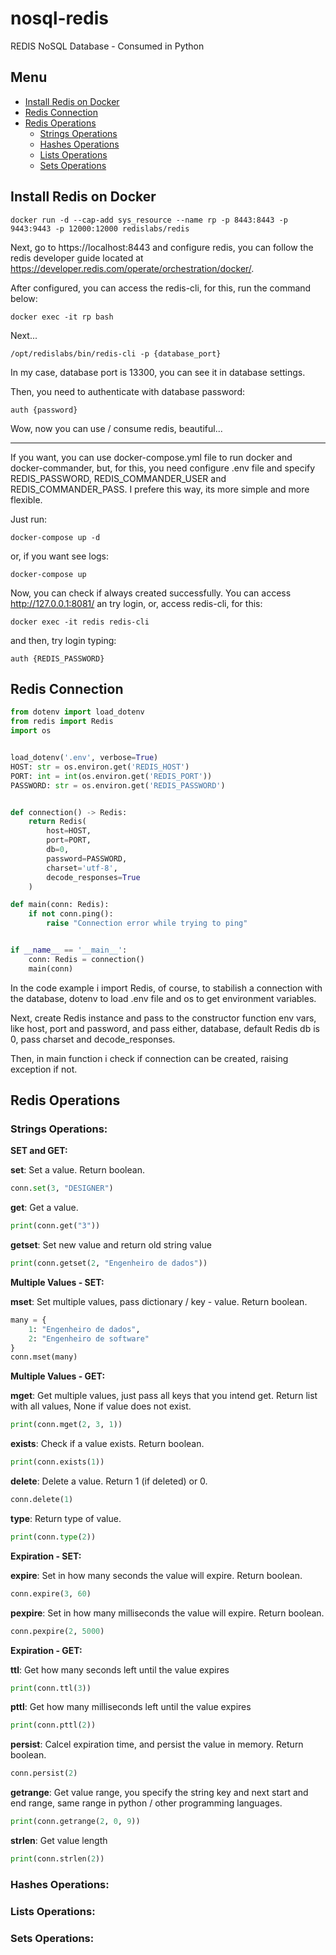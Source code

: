 # nosql-redis
REDIS NoSQL Database - Consumed in Python

## Menu
- [Install Redis on Docker](https://github.com/laerson-hammes/nosql-redis#install-redis-on-docker)
- [Redis Connection](https://github.com/laerson-hammes/nosql-redis#redis-connection)
- [Redis Operations](https://github.com/laerson-hammes/nosql-redis#redis-operations)
    - [Strings Operations](https://github.com/laerson-hammes/nosql-redis#strings-operations)
    - [Hashes Operations](https://github.com/laerson-hammes/nosql-redis#hashes-operations)
    - [Lists Operations](https://github.com/laerson-hammes/nosql-redis#lists-operations)
    - [Sets Operations](https://github.com/laerson-hammes/nosql-redis#sets-operations)

## Install Redis on Docker
```
docker run -d --cap-add sys_resource --name rp -p 8443:8443 -p 9443:9443 -p 12000:12000 redislabs/redis
```

Next, go to https://localhost:8443 and configure redis, you can follow the redis developer guide located at https://developer.redis.com/operate/orchestration/docker/.

After configured, you can access the redis-cli, for this, run the command below:

```
docker exec -it rp bash
```

Next...

```
/opt/redislabs/bin/redis-cli -p {database_port}
```

In my case, database port is 13300, you can see it in database settings.

Then, you need to authenticate with database password:

```
auth {password}
```

Wow, now you can use / consume redis, beautiful...

---
If you want, you can use docker-compose.yml file to run docker and docker-commander, but, for this, you need configure .env file and specify REDIS_PASSWORD, REDIS_COMMANDER_USER and REDIS_COMMANDER_PASS. I prefere this way, its more simple and more flexible.

Just run:
```
docker-compose up -d
```
or, if you want see logs:
```
docker-compose up
```
Now, you can check if always created successfully. You can access http://127.0.0.1:8081/ an try login, or, access redis-cli, for this:
```
docker exec -it redis redis-cli
```
and then, try login typing:
```
auth {REDIS_PASSWORD}
```

##  Redis Connection
```python
from dotenv import load_dotenv
from redis import Redis
import os


load_dotenv('.env', verbose=True)
HOST: str = os.environ.get('REDIS_HOST')
PORT: int = int(os.environ.get('REDIS_PORT'))
PASSWORD: str = os.environ.get('REDIS_PASSWORD')


def connection() -> Redis:
    return Redis(
        host=HOST,
        port=PORT,
        db=0,
        password=PASSWORD,
        charset='utf-8',
        decode_responses=True
    )

def main(conn: Redis):
    if not conn.ping():
        raise "Connection error while trying to ping"


if __name__ == '__main__':
    conn: Redis = connection()
    main(conn)

```
In the code example i import Redis, of course, to stabilish a connection with the database, dotenv to load .env file and os to get environment variables.

Next, create Redis instance and pass to the constructor function env vars, like host, port and password, and pass either, database, default Redis db is 0, pass charset and decode_responses.

Then, in main function i check if connection can be created, raising exception if not.

## Redis Operations
### Strings Operations:
**SET and GET:**

**set**: Set a value. Return boolean.
```python
conn.set(3, "DESIGNER")
```
**get**: Get a value.
```python
print(conn.get("3"))
```
**getset**: Set new value and return old string value
```python
print(conn.getset(2, "Engenheiro de dados"))
```
**Multiple Values - SET:**

**mset**: Set multiple values, pass dictionary / key - value. Return boolean.
```python
many = {
    1: "Engenheiro de dados",
    2: "Engenheiro de software"
}
conn.mset(many)
```
**Multiple Values - GET:**

**mget**: Get multiple values, just pass all keys that you intend get. Return list with all values, None if value does not exist.
```python
print(conn.mget(2, 3, 1))
```
**exists**: Check if a value exists. Return boolean.
```python
print(conn.exists(1))
```
**delete**: Delete a value. Return 1 (if deleted) or 0.
```python
conn.delete(1)
```
**type**: Return type of value.
```python
print(conn.type(2))
```
**Expiration - SET:**

**expire**: Set in how many seconds the value will expire. Return boolean.
```python
conn.expire(3, 60)
```
**pexpire**: Set in how many milliseconds the value will expire. Return boolean.
```python
conn.pexpire(2, 5000)
```
**Expiration - GET:**

**ttl**: Get how many seconds left until the value expires
```python
print(conn.ttl(3))
```
**pttl**: Get how many milliseconds left until the value expires
```python
print(conn.pttl(2))
```
**persist**: Calcel expiration time, and persist the value in memory. Return boolean.
```python
conn.persist(2)
```
**getrange**: Get value range, you specify the string key and next start and end range, same range in python / other programming languages.
```python
print(conn.getrange(2, 0, 9))
```
**strlen**: Get value length
```python
print(conn.strlen(2))
```
### Hashes Operations:
### Lists Operations:
### Sets Operations: